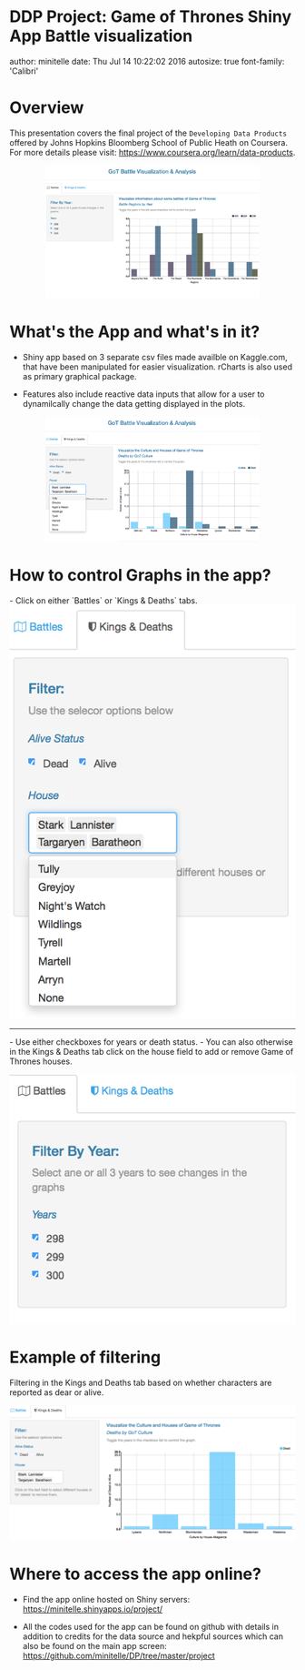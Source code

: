 DDP Project: Game of Thrones Shiny App Battle visualization
========================================================
author: minitelle
date: Thu Jul 14 10:22:02 2016
autosize: true
font-family: 'Calibri'
 

Overview
========================================================

This presentation covers the final project of the `Developing Data Products` offered by Johns Hopkins Bloomberg School of Public Heath on Coursera.
For more details please visit: <https://www.coursera.org/learn/data-products>.
<center><img src="viz1.png" height=75% width=75% /></img></center>

What's the App and what's in it?
========================================================

- Shiny app based on 3 separate csv files made availble on Kaggle.com, that have been manipulated for easier visualization. rCharts is also used as primary graphical package.

- Features also include reactive data inputs that allow for a user to dynamilcally change the data getting displayed in the plots.
<center><img src="viz2.png" height=15%, width=75% /></img></center>

How to control Graphs in the app?
========================================================

<p></p>
- Click on either  `Battles` or `Kings & Deaths` tabs.
<center><img src="panel2.png" height=50% /></img></center>

***
<p></p>
- Use either checkboxes for years or death status. 
- You can also otherwise in the Kings & Deaths tab click on the house field to add or remove Game of Thrones houses.

<img src="panel1.png" height=50% /></img>

Example of filtering 
========================================================
<p></p>
Filtering in the Kings and Deaths tab based on whether characters are reported as dear or alive.
<p></p>
<center><img src="viz3.png"/ ></img></center>


Where to access the app online?
========================================================


- Find the app online hosted on Shiny servers:
<https://minitelle.shinyapps.io/project/>

- All the codes used for the app can be found on github with details in addition to credits for the data source and hekpful sources which can also be found on the main app screen:
<https://github.com/minitelle/DP/tree/master/project>
